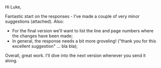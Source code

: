 
Hi Luke,

Fantastic start on the responses - I've made a couple of very minor suggestions (attached).   Also:

- For the final version we'll want to list the line and page numbers where the changes have been made;
- In general, the response needs a bit more groveling!  ("thank you for this excellent suggestion" ...  bla bla);

Overall, great work.  I'll dive into the next version whenever you send it along.
